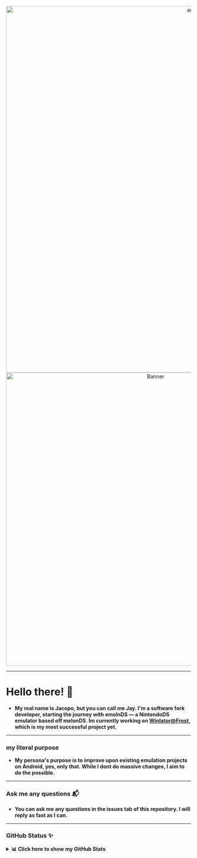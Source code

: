 <div align="center">
<img src="https://capsule-render.vercel.app/api?type=waving&height=250&color=gradient&text=Jay&fontAlignY=40&textBg=false&reversal=false&desc=Software%20fork%20Developer." alt="anto" width="1000" />

<!-- <header><h1><3</h1></header> -->
</div>

<div align="center">
<!--   <h6>luv ya ntonia <3</h6> -->
  <img src="https://i.pinimg.com/originals/4f/f0/88/4ff088795aff41e835671f1479fa0366.gif" alt="Banner" width="800" />
</div>

****

# Hello there! 👋
- **My real name is Jacopo, but you can call me Jay. I'm a software fork developer, starting the journey with emolnDS — a NintendoDS emulator based off melonDS. Im currently working on [Winlator@Frost](https://github.com/MrPhryaNikFrosty/Winlator-Frost), which is my most successful project yet.**

----

### my literal purpose
- **My persona's purpose is to improve upon existing emulation projects on Android, yes, only that. While I dont do massive changes, I aim to do the possible.**

----

### Ask me any questions 📬
- **You can ask me any questions in the issues tab of this repository. I will reply as fast as I can.**

---

### GitHub Status ✨
<details>
  <summary><strong>📊 Click here to show my GitHub Stats</strong></summary>

[![GitHub Status](https://github-readme-stats.vercel.app/api?username=antonoca\&show_icons=true\&theme=dark#gh-dark-mode-only)]()
</details>

